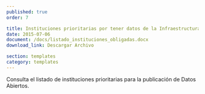 ```yaml
---
published: true
order: 7

title: Instituciones prioritarias por tener datos de la Infraestructura Estratégica de Datos Abiertos
date: 2015-07-06
document: /docs/listado_instituciones_obligadas.docx
download_link: Descargar Archivo

section: templates
category: templates
---
```


Consulta el listado de instituciones prioritarias para la publicación de Datos Abiertos.
